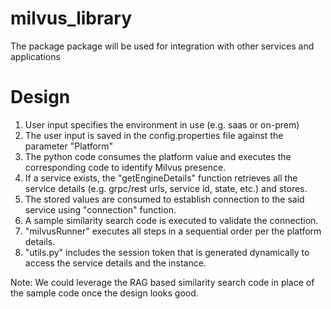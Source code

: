 # milvus_library
The package package will be used for integration with other services and applications

# Design

1. User input specifies the environment in use (e.g. saas or on-prem)
2. The user input is saved in the config.properties file against the parameter "Platform"
3. The python code consumes the platform value and executes the corresponding code to identify Milvus presence.
4. If a service exists, the "getEngineDetails" function retrieves all the service details (e.g. grpc/rest urls, service id, state, etc.) and stores.
5. The stored values are consumed to establish connection to the said service using "connection" function.
6. A sample similarity search code is executed to validate the connection.
7. "milvusRunner" executes all steps in a sequential order per the platform details.
8. "utils.py" includes the session token that is generated dynamically to access the service details and the instance.

Note: We could leverage the RAG based similarity search code in place of the sample code once the design looks good. 
